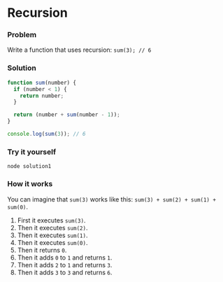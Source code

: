 # Recursion

### Problem

Write a function that uses recursion: `sum(3); // 6`

### Solution

```js
function sum(number) {
  if (number < 1) {
    return number;
  }

  return (number + sum(number - 1));
}

console.log(sum(3)); // 6
```

### Try it yourself

`node solution1`

### How it works

You can imagine that `sum(3)` works like this: `sum(3) + sum(2) + sum(1) + sum(0)`.

1. First it executes `sum(3)`.
2. Then it executes `sum(2)`.
3. Then it executes `sum(1)`.
4. Then it executes `sum(0)`.
5. Then it returns `0`.
6. Then it adds `0` to `1` and returns `1`.
7. Then it adds `2` to `1` and returns `3`.
8. Then it adds `3` to `3` and returns `6`.
